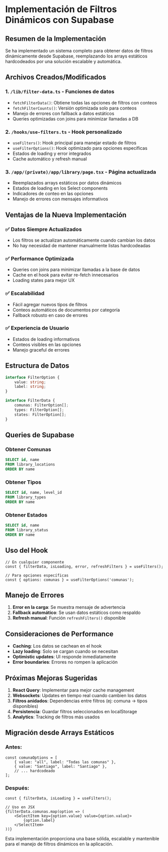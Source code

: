 # Implementación de Filtros Dinámicos con Supabase

## Resumen de la Implementación

Se ha implementado un sistema completo para obtener datos de filtros dinámicamente desde Supabase, reemplazando los arrays estáticos hardcodeados por una solución escalable y automática.

## Archivos Creados/Modificados

### 1. `/lib/filter-data.ts` - Funciones de datos
- `fetchFilterData()`: Obtiene todas las opciones de filtros con conteos
- `fetchFilterCounts()`: Versión optimizada solo para conteos
- Manejo de errores con fallback a datos estáticos
- Queries optimizadas con joins para minimizar llamadas a DB

### 2. `/hooks/use-filters.ts` - Hook personalizado
- `useFilters()`: Hook principal para manejar estado de filtros
- `useFilterOptions()`: Hook optimizado para opciones específicas
- Estados de loading y error integrados
- Cache automático y refresh manual

### 3. `/app/(private)/app/library/page.tsx` - Página actualizada
- Reemplazados arrays estáticos por datos dinámicos
- Estados de loading en los Select components
- Indicadores de conteo en las opciones
- Manejo de errores con mensajes informativos

## Ventajas de la Nueva Implementación

### ✅ Datos Siempre Actualizados
- Los filtros se actualizan automáticamente cuando cambian los datos
- No hay necesidad de mantener manualmente listas hardcodeadas

### ✅ Performance Optimizada
- Queries con joins para minimizar llamadas a la base de datos
- Cache en el hook para evitar re-fetch innecesarios
- Loading states para mejor UX

### ✅ Escalabilidad
- Fácil agregar nuevos tipos de filtros
- Conteos automáticos de documentos por categoría
- Fallback robusto en caso de errores

### ✅ Experiencia de Usuario
- Estados de loading informativos
- Conteos visibles en las opciones
- Manejo graceful de errores

## Estructura de Datos

```typescript
interface FilterOption {
    value: string;
    label: string;
}

interface FilterData {
    comunas: FilterOption[];
    types: FilterOption[];
    states: FilterOption[];
}
```

## Queries de Supabase

### Obtener Comunas
```sql
SELECT id, name 
FROM library_locations 
ORDER BY name
```

### Obtener Tipos
```sql
SELECT id, name, level_id 
FROM library_types 
ORDER BY name
```

### Obtener Estados
```sql
SELECT id, name 
FROM library_status 
ORDER BY name
```

## Uso del Hook

```tsx
// En cualquier componente
const { filterData, isLoading, error, refreshFilters } = useFilters();

// Para opciones específicas
const { options: comunas } = useFilterOptions('comunas');
```

## Manejo de Errores

1. **Error en la carga**: Se muestra mensaje de advertencia
2. **Fallback automático**: Se usan datos estáticos como respaldo
3. **Refresh manual**: Función `refreshFilters()` disponible

## Consideraciones de Performance

- **Caching**: Los datos se cachean en el hook
- **Lazy loading**: Solo se cargan cuando se necesitan
- **Optimistic updates**: UI responde inmediatamente
- **Error boundaries**: Errores no rompen la aplicación

## Próximas Mejoras Sugeridas

1. **React Query**: Implementar para mejor cache management
2. **Websockets**: Updates en tiempo real cuando cambien los datos
3. **Filtros anidados**: Dependencias entre filtros (ej: comuna → tipos disponibles)
4. **Persistencia**: Guardar filtros seleccionados en localStorage
5. **Analytics**: Tracking de filtros más usados

## Migración desde Arrays Estáticos

### Antes:
```tsx
const comunaOptions = [
    { value: "all", label: "Todas las comunas" },
    { value: "Santiago", label: "Santiago" },
    // ... hardcodeado
];
```

### Después:
```tsx
const { filterData, isLoading } = useFilters();

// Uso en JSX
{filterData.comunas.map(option => (
    <SelectItem key={option.value} value={option.value}>
        {option.label}
    </SelectItem>
))}
```

Esta implementación proporciona una base sólida, escalable y mantenible para el manejo de filtros dinámicos en la aplicación.
